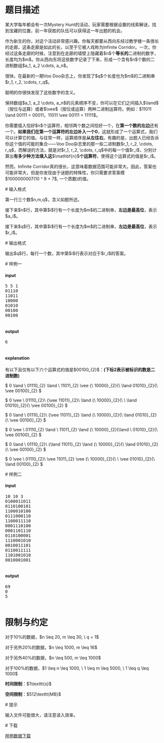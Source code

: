 # 题目描述

<p>某大学每年都会有一次Mystery Hunt的活动，玩家需要根据设置的线索解谜，找到宝藏的位置，前一年获胜的队伍可以获得这一年出题的机会。</p>
<p>作为新生的你，对这个活动非常感兴趣。你每天都要从西向东经过教学楼一条很长的走廊，这条走廊是如此的长，以至于它被人戏称为Infinite
Corridor。一次，你经过这条走廊的时候，注意到在走廊的墙壁上隐藏着$n$个<strong>等长的</strong>二进制的数字，长度均为$m$。你从西向东将这些数字记录了下来，形成一个含有$n$个数的二进制数组$a_1, a_2 \cdots, a_n$。</p>
<p>很快，在最新的一期Voo Doo杂志上，你发现了$q$个长度也为$m$的二进制串$r_1, r_2, \cdots, r_q$。</p>
<p>聪明的你很快发现了这些数字的含义。</p>
<p>保持数组$a_1, a_2 \cdots, a_n$的元素顺序不变，你可以在它们之间插入$\land$（按位与运算）或者$\vee$（按位或运算）两种二进制运算符。例如：$11011 \land 00111 = 00011，11011 \vee 00111 = 11111$。</p>
<p>你需要插入恰好$n$个运算符，相邻两个数之间恰好一个，在<strong>第一个数的左边</strong>还有一个。<strong>如果我们在第一个运算符的左边补入一个0</strong>，这就形成了一个运算式，我们可以计算它的值。与往常一样，运算顺序是<strong>从左往右</strong>。有趣的是，出题人已经告诉你这个值的可能的集合——Voo Doo杂志里的那一些二进制数$r_1, r_2, \cdots, r_q$，而解谜的方法，就是对$r_1, r_2, \cdots, r_q$中的每一个值$r_i$，分别计算出<strong>有多少种方法填入这</strong>$\mathbf{n}$<strong>个运算符</strong>，使得这个运算式的值是$r_i$。</p>
<p>然而，Infinite Corridor真的很长，这意味着数据范围可能非常大。因此，答案也可能非常大，但是你发现由于谜题的特殊性，你只需要求答案模$1000000007(10 ^ 9 
+ 7$, 一个质数)的值。</p>
# 输入格式


<p>第一行三个数$n,m,q$，含义如题所述。</p>
<p>接下来$n$行，其中第$i$行有一个长度为$m$的二进制串，<strong>左边是最高位</strong>，表示$a_i$。</p>
<p>接下来$q$行，其中第$i$行有一个长度为$m$的二进制串，<strong>左边是最高位</strong>，表示$r_i$。</p>
# 输出格式


<p>输出$q$行，每行一个数，其中第$i$行表示对应于$r_i$的答案。</p>
# 样例一


<h4>input</h4>
<pre>5 5 1
01110
11011
10000
01010
00100
00100

</pre>

<h4>output</h4>
<pre>6

</pre>

<h4>explanation</h4>
<p>有以下且仅有以下六个运算式的值是$00100_{2}$：<strong>(下标2表示被标识的数是二进制数)</strong></p>
<p>$
0 \land \ 01110_{2} \land \ 11011_{2} \vee {\ 10000}_{2}{\  \land 01010}_{2}{\  \vee 00100}_{2}
$</p>
<p>$
0 \vee \ 01110_{2}\ {\vee 11011}_{2}\  \land {\ 10000}_{2}{\ \  \land 01010}_{2}{\  \vee 00100}_{2}
$</p>
<p>$
0 \land \ 01110_{2}\ {\vee 11011}_{2} \land {\ 10000}_{2}{\  \land 01010}_{2}{\  \vee 00100}_{2}
$</p>
<p>$
0 \vee \ 01110_{2} \land \ 11011_{2} \land {\ 10000}_{2}{\land \ 01010}_{2}{\  \vee 00100}_{2}
$</p>
<p>$
0 \land \ 01110_{2}\ {\land 11011}_{2} \land {\ 10000}_{2}{\  \land 01010}_{2}{\  \vee 00100}_{2}
$</p>
<p>$
0 \vee \ 01110_{2}\  \vee 11011_{2} \vee {\ 10000}_{2}{\ \  \vee 01010}_{2}{\  \land 00100}_{2}
$</p>
# 样例二


<h4>input</h4>
<pre>10 10 3
0100011011
0110100101
1100010100
0111000110
1100011110
0001110100
0001101110
0110100001
1110001010
0010011101
0110011111
1101001010
0010001001

</pre>

<h4>output</h4>
<pre>69
0
5

</pre>

# 限制与约定


<p>对于10%的数据，$n \leq 20, m \leq 30, \ q = 1$</p>
<p>对于另外20%的数据，$n \leq 1000, m \leq 16$</p>
<p>对于另外40%的数据，$n \leq 500, m \leq 1000$</p>
<p>对于100%的数据，$1 \leq n \leq 1000, \ 1 \leq m \leq 5000, \ 1 \leq q \leq 1000$</p>
<p><strong>时间限制</strong>：$1\texttt{s}$</p>
<p><strong>空间限制</strong>：$512\texttt{MB}$</p>
# 提示


<p>输入文件可能很大，请注意读入效率。</p>
# 下载


<p><a href="/download.php?type=problem&amp;id=384">样例数据下载</a></p>
